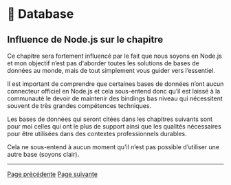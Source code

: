 # 💾 Database

## Influence de Node.js sur le chapitre

Ce chapitre sera fortement influencé par le fait que nous soyons en Node.js et mon objectif n’est pas d'aborder toutes les solutions de bases de données au monde, mais de tout simplement vous guider vers l’essentiel.

Il est important de comprendre que certaines bases de données n’ont aucun connecteur officiel en Node.js et cela sous-entend donc qu’il est laissé à la communauté le devoir de maintenir des bindings bas niveau qui nécessitent souvent de très grandes compétences techniques.

Les bases de données qui seront citées dans les chapitres suivants sont pour moi celles qui ont le plus de support ainsi que les qualités nécessaires pour être utilisées dans des contextes professionnels durables.

Cela ne sous-entend à aucun moment qu’il n’est pas possible d’utiliser une autre base (soyons clair).

---
[Page précédente](./introduction.md)
[Page suivante](./importance-apprendre-sql.md)